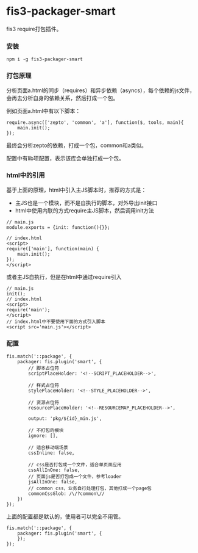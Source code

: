 # fis3-packager-smart
fis3 require打包插件。

### 安装
```
npm i -g fis3-packager-smart
```

### 打包原理
分析页面a.html的同步（requires）和异步依赖（asyncs），每个依赖的js文件，会再去分析自身的依赖关系，然后打成一个包。

例如页面a.html中有以下脚本：
```
require.async(['zepto', 'common', 'a'], function($, tools, main){
    main.init();
});
```
最终会分析zepto的依赖，打成一个包，common和a类似。

配置中有lib项配置，表示该库会单独打成一个包。

### html中的引用
基于上面的原理，html中引入主JS脚本时，推荐的方式是：
+ 主JS也是一个模块，而不是自执行的脚本，对外导出init接口
+ html中使用内联的方式require主JS脚本，然后调用init方法
```
// main.js
module.exports = {init: function(){}};

// index.html
<script>
require(['main'], function(main) {
    main.init();
});
</script>
```

或者主JS自执行，但是在html中通过require引入
```
// main.js
init();
// index.html
<script>
require('main');
</script>
// index.html中不要使用下面的方式引入脚本
<script src='main.js'></script>
```

### 配置
```
fis.match('::package', {
    packager: fis.plugin('smart', {
        // 脚本占位符
        scriptPlaceHolder: '<!--SCRIPT_PLACEHOLDER-->',

        // 样式占位符
        stylePlaceHolder: '<!--STYLE_PLACEHOLDER-->',

        // 资源占位符
        resourcePlaceHolder: '<!--RESOURCEMAP_PLACEHOLDER-->',

        output: 'pkg/${id}_min.js',
        
        // 不打包的模块
        ignore: [], 
        
        // 适合移动端场景
        cssInline: false,
        
        // css是否打包成一个文件，适合单页面应用
        cssAllInOne: false,
        // 页面js是否打包成一个文件，参考loader
        jsAllInOne: false,
        // common css，业务自行处理打包，其他打成一个page包
        commonCssGlob: /\/?common\//
    })
});
```

上面的配置都是默认的，使用者可以完全不用管。
```
fis.match('::package', {
    packager: fis.plugin('smart', {
    });
});
```
